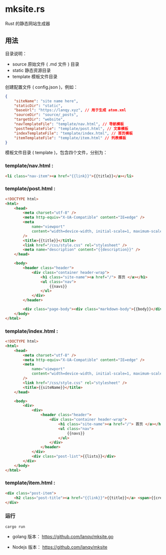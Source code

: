# mksite.rs

Rust 的静态网站生成器

## 用法

目录说明：

-   source 原始文件 ( .md 文件 ) 目录
-   static 静态资源目录
-   template 模板文件目录

创建配置文件 ( config.json )，例如：

```json
{
    "siteName": "site name here",
    "staticDir": "static",
    "baseUrl": "https://lanqy.xyz", // 用于生成 atom.xml
    "sourceDir": "source/_posts",
    "targetDir": "website",
    "navTemplateFile": "template/nav.html", // 导航模板
    "postTemplateFile": "template/post.html", // 文章模板
    "indexTemplateFile": "template/index.html", // 首页模板
    "itemTemplateFile": "template/item.html" // 列表模板
}
```

模板文件目录 ( template )，包含四个文件，分别为：

### template/nav.html :

```html
<li class="nav-item"><a href="{{link}}">{{title}}</a></li>
```

### template/post.html :

```html
<!DOCTYPE html>
<html>
    <head>
        <meta charset="utf-8" />
        <meta http-equiv="X-UA-Compatible" content="IE=edge" />
        <meta
            name="viewport"
            content="width=device-width, initial-scale=1, maximum-scale=1, user-scalable=no, minimal-ui"
        />
        <title>{{title}}</title>
        <link href="/css/style.css" rel="stylesheet" />
        <meta name="description" content="{{description}}" />
    </head>

    <body>
        <header class="header">
            <div class="container header-wrap">
                <h1 class="site-name"><a href="/"> 首页 </a></h1>
                <ul class="nav">
                    {{navs}}
                </ul>
            </div>
        </header>

        <div class="page-body"><div class="markdown-body">{{body}}</div></div>
    </body>
</html>
```

### template/index.html :

```html
<!DOCTYPE html>
<html>
    <head>
        <meta charset="utf-8" />
        <meta http-equiv="X-UA-Compatible" content="IE=edge" />
        <meta
            name="viewport"
            content="width=device-width, initial-scale=1, maximum-scale=1, user-scalable=no, minimal-ui"
        />
        <link href="/css/style.css" rel="stylesheet" />
        <title>{{siteName}}</title>
    </head>

    <body>
        <div>
            <div>
                <header class="header">
                    <div class="container header-wrap">
                        <h1 class="site-name"><a href="/"> 首页 </a></h1>
                        <ul class="nav">
                            {{navs}}
                        </ul>
                    </div>
                </header>
            </div>
            <div class="post-list">{{lists}}</div>
        </div>
    </body>
</html>
```

### template/item.html :

```html
<div class="post-item">
    <h2 class="post-title"><a href="{{link}}">{{title}}</a> <span>{{created}}</span></h2>
</div>
```

### 运行

```
cargo run
```

- golang 版本： https://github.com/lanqy/mksite.go

- Nodejs 版本： https://github.com/lanqy/mksite

